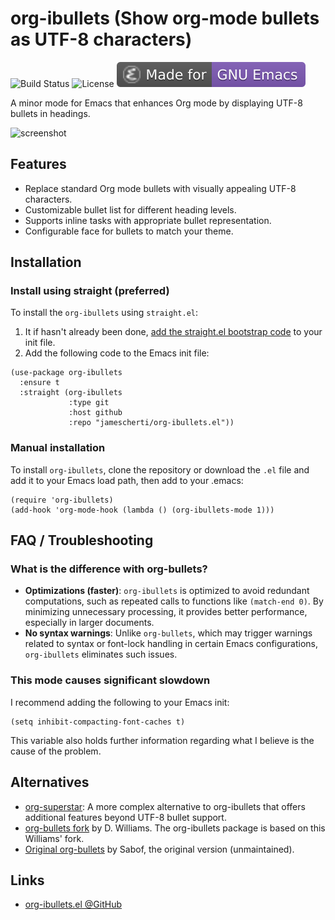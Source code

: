 # org-ibullets (Show org-mode bullets as UTF-8 characters)
![Build Status](https://github.com/jamescherti/org-ibullets.el/actions/workflows/ci.yml/badge.svg)
![License](https://img.shields.io/github/license/jamescherti/org-ibullets.el)
![](https://raw.githubusercontent.com/jamescherti/org-ibullets.el/main/.images/made-for-gnu-emacs.svg)

A minor mode for Emacs that enhances Org mode by displaying UTF-8 bullets in headings.

![screenshot](https://github.com/jamescherti/org-ibullets.el/raw/main/screenshot.png)

## Features

- Replace standard Org mode bullets with visually appealing UTF-8 characters.
- Customizable bullet list for different heading levels.
- Supports inline tasks with appropriate bullet representation.
- Configurable face for bullets to match your theme.

## Installation

### Install using straight (preferred)

To install the `org-ibullets` using `straight.el`:

1. It if hasn't already been done, [add the straight.el bootstrap code](https://github.com/radian-software/straight.el?tab=readme-ov-file#getting-started) to your init file.
2. Add the following code to the Emacs init file:
```emacs-lisp
(use-package org-ibullets
  :ensure t
  :straight (org-ibullets
             :type git
             :host github
             :repo "jamescherti/org-ibullets.el"))
```

### Manual installation

To install `org-ibullets`, clone the repository or download the `.el` file and add it to your Emacs load path, then add to your .emacs:
```
(require 'org-ibullets)
(add-hook 'org-mode-hook (lambda () (org-ibullets-mode 1)))
```

## FAQ / Troubleshooting

### What is the difference with org-bullets?

- **Optimizations (faster)**: `org-ibullets` is optimized to avoid redundant computations, such as repeated calls to functions like `(match-end 0)`. By minimizing unnecessary processing, it provides better performance, especially in larger documents.
- **No syntax warnings**: Unlike `org-bullets`, which may trigger warnings related to syntax or font-lock handling in certain Emacs configurations, `org-ibullets` eliminates such issues.

### This mode causes significant slowdown

I recommend adding the following to your Emacs init:
```
(setq inhibit-compacting-font-caches t)
```

This variable also holds further information regarding what I believe is the cause of the problem.

## Alternatives

- [org-superstar](https://github.com/integral-dw/org-superstar-mode): A more complex alternative to org-ibullets that offers additional features beyond UTF-8 bullet support.
- [org-bullets fork](https://github.com/integral-dw/org-bullets) by D. Williams. The org-ibullets package is based on this Williams' fork.
- [Original org-bullets](https://github.com/sabof/org-bullets) by Sabof, the original version (unmaintained).

## Links

- [org-ibullets.el @GitHub](https://github.com/jamescherti/org-ibullets.el)

